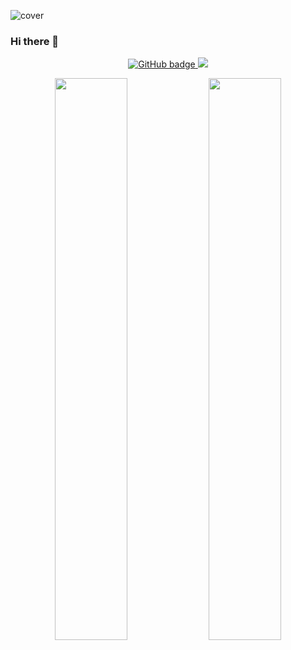 ![cover](https://user-images.githubusercontent.com/450319/111344665-db679f00-867c-11eb-87f3-9aa068249a4c.jpg)

### Hi there 👋


<!--
**satansdeer/satansdeer** is a ✨ _special_ ✨ repository because its `README.md` (this file) appears on your GitHub profile.

Here are some ideas to get you started:

- 🔭 I’m currently working on ...
- 🌱 I’m currently learning ...
- 👯 I’m looking to collaborate on ...
- 🤔 I’m looking for help with ...
- 💬 Ask me about ...
- 📫 How to reach me: ...
- 😄 Pronouns: he/him
- ⚡ Fun fact: ...
-->

<p align="center">
  <a href="https://github.com/satansdeer?tab=followers">
    <img src="https://img.shields.io/github/followers/satansdeer?label=Followers&logo=GitHub&style=for-the-badge" alt="GitHub badge" />
  </a>
  <a href="http://twitter.com/ivanov_dev">
    <img src="https://img.shields.io/twitter/follow/ivanov_dev?label=Twitter&logo=twitter&style=for-the-badge" />
  </a>
<!--   <a href="https://discord.com/invite/KPh8Vvb">
    <img src="https://img.shields.io/discord/712989606710214666?logo=discord&style=for-the-badge" />
  </a>
  <a href="http://youtube.com/satansdeer1?sub_confirmation=1">
    <img src="https://img.shields.io/youtube/views/UC5hby9iDkwOTQM7PIjyjbgw?label=YouTube&logo=YouTube&style=for-the-badge" />
  </a> -->
</p>

<p align="center">
  <img width="48%" src="https://github-readme-stats.vercel.app/api?username=satansdeer&show_icons=true&theme=tokyonight" />
  <img width="48%" src="https://github-readme-streak-stats.herokuapp.com/?user=satansdeer&theme=tokyonight" />
</p>

